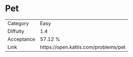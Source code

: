 # Pet

<table>
    <tr>
        <td>Category</td>
        <td>Easy</td>
    </tr>
    <tr>
        <td>Diffulty</td>
        <td>1.4</td>
    </tr>
    <tr>
        <td>Acceptance</td>
        <td>57.12 %</td>
    </tr>
    <tr>
        <td>Link</td>
        <td>https://open.kattis.com/problems/pet</td>
    </tr>
</table>